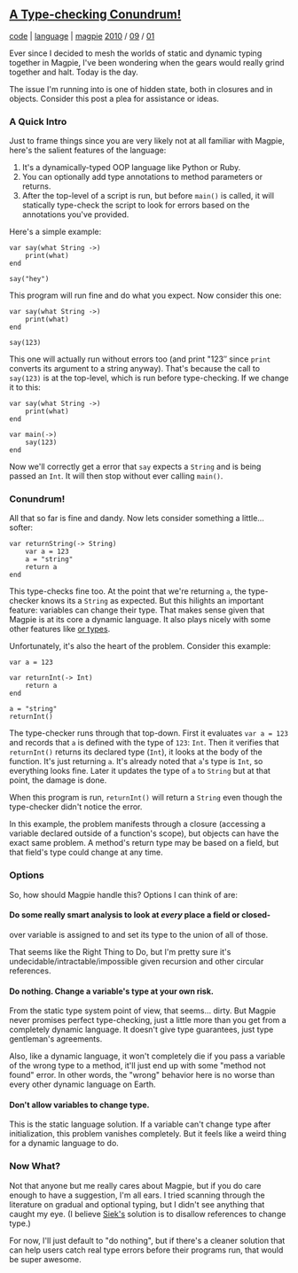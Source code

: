 
## [A Type-checking Conundrum!](http://journal.stuffwithstuff.com/2010/09/01/a-type-checking-conundrum/ "A Type-checking Conundrum!")


[code](http://journal.stuffwithstuff.com/category/code/ "View all posts in code") | [language](http://journal.stuffwithstuff.com/category/language/ "View all posts in language") | [magpie](http://journal.stuffwithstuff.com/category/magpie/ "View all posts in magpie") [2010](http://journal.stuffwithstuff.com/2010/ "year") / [09](http://journal.stuffwithstuff.com/2010/09/ "month") / [01](http://journal.stuffwithstuff.com/2010/09/01/)


Ever since I decided to mesh the worlds of static and dynamic typing together
in Magpie, I've been wondering when the gears would really grind together and
halt. Today is the day.

The issue I'm running into is one of hidden state, both in closures and in
objects. Consider this post a plea for assistance or ideas.

### A Quick Intro

Just to frame things since you are very likely not at all familiar with
Magpie, here's the salient features of the language:

  1. It's a dynamically-typed OOP language like Python or Ruby.
  2. You can optionally add type annotations to method parameters or returns.
  3. After the top-level of a script is run, but before `main()` is called, it will statically type-check the script to look for errors based on the annotations you've provided.

Here's a simple example:



    var say(what String ->)
        print(what)
    end

    say("hey")


This program will run fine and do what you expect. Now consider this one:



    var say(what String ->)
        print(what)
    end

    say(123)


This one will actually run without errors too (and print "123″ since `print`
converts its argument to a string anyway). That's because the call to
`say(123)` is at the top-level, which is run before type-checking. If we
change it to this:



    var say(what String ->)
        print(what)
    end

    var main(->)
        say(123)
    end


Now we'll correctly get a error that `say` expects a `String` and is being
passed an `Int`. It will then stop without ever calling `main()`.

### Conundrum!

All that so far is fine and dandy. Now lets consider something a little…
softer:



    var returnString(-> String)
        var a = 123
        a = "string"
        return a
    end


This type-checks fine too. At the point that we're returning `a`, the type-
checker knows its a `String` as expected. But this hilights an important
feature: variables can change their type. That makes sense given that Magpie
is at its core a dynamic language. It also plays nicely with some other
features like [or types](http://journal.stuffwithstuff.com/2010/08/23/void-null-maybe-and-nothing/).


Unfortunately, it's also the heart of the problem. Consider this example:



    var a = 123

    var returnInt(-> Int)
        return a
    end

    a = "string"
    returnInt()


The type-checker runs through that top-down. First it evaluates `var a = 123`
and records that `a` is defined with the type of `123`: `Int`. Then it
verifies that `returnInt()` returns its declared type (`Int`), it looks at the
body of the function. It's just returning `a`. It's already noted that `a`'s
type is `Int`, so everything looks fine. Later it updates the type of `a` to
`String` but at that point, the damage is done.

When this program is run, `returnInt()` will return a `String` even though the
type-checker didn't notice the error.

In this example, the problem manifests through a closure (accessing a variable
declared outside of a function's scope), but objects can have the exact same
problem. A method's return type may be based on a field, but that field's type
could change at any time.

### Options

So, how should Magpie handle this? Options I can think of are:

#### Do some really smart analysis to look at _every_ place a field or closed-
over variable is assigned to and set its type to the union of all of those.

That seems like the Right Thing to Do, but I'm pretty sure it's
undecidable/intractable/impossible given recursion and other circular
references.

#### Do nothing. Change a variable's type at your own risk.

From the static type system point of view, that seems… dirty. But Magpie never
promises perfect type-checking, just a little more than you get from a
completely dynamic language. It doesn't give type guarantees, just type
gentleman's agreements.

Also, like a dynamic language, it won't completely die if you pass a variable
of the wrong type to a method, it'll just end up with some "method not found"
error. In other words, the "wrong" behavior here is no worse than every other
dynamic language on Earth.

#### Don't allow variables to change type.

This is the static language solution. If a variable can't change type after
initialization, this problem vanishes completely. But it feels like a weird
thing for a dynamic language to do.

### Now What?

Not that anyone but me really cares about Magpie, but if you do care enough to
have a suggestion, I'm all ears. I tried scanning through the literature on
gradual and optional typing, but I didn't see anything that caught my eye. (I
believe [Siek's][47] solution is to disallow references to change type.)

   [47]: http://ecee.colorado.edu/~siek/gradualtyping.html

For now, I'll just default to "do nothing", but if there's a cleaner solution
that can help users catch real type errors before their programs run, that
would be super awesome.
